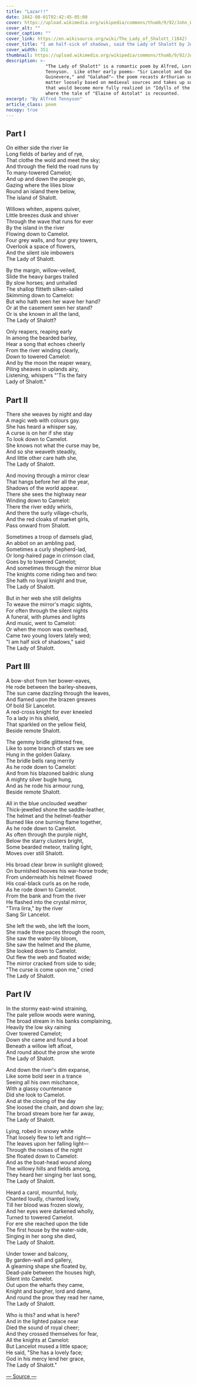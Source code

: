 ```yaml
---
title: "Lazar!!"
date: 1842-08-01T02:42:45-05:00
cover: https://upload.wikimedia.org/wikipedia/commons/thumb/9/92/John_William_Waterhouse_-_I_am_half-sick_of_shadows%2C_said_the_lady_of_shalott.JPG/351px-John_William_Waterhouse_-_I_am_half-sick_of_shadows%2C_said_the_lady_of_shalott.JPG
cover_alt: ""
cover_caption: ""
cover_link: https://en.wikisource.org/wiki/The_Lady_of_Shalott_(1842)
cover_title: "I am half-sick of shadows, said the Lady of Shalott by John William Waterhouse, 1916."
cover_width: 351
thumbnail: https://upload.wikimedia.org/wikipedia/commons/thumb/9/92/John_William_Waterhouse_-_I_am_half-sick_of_shadows%2C_said_the_lady_of_shalott.JPG/176px-John_William_Waterhouse_-_I_am_half-sick_of_shadows%2C_said_the_lady_of_shalott.JPG
description: >-
               "The Lady of Shalott" is a romantic poem by Alfred, Lord
               Tennyson.  Like other early poems— "Sir Lancelot and Queen
               Guinevere," and "Galahad"— the poem recasts Arthurian subject
               matter loosely based on medieval sources and takes up some themes
               that would become more fully realized in "Idylls of the King"
               where the tale of "Elaine of Astolat" is recounted.
excerpt: "By Alfred Tennyson"
article_class: poem
nocopy: true
---
```


## Part I

On either side the river lie  
Long fields of barley and of rye,  
That clothe the wold and meet the sky;  
And through the field the road runs by  
To many-towered Camelot;  
And up and down the people go,  
Gazing where the lilies blow  
Round an island there below,  
The island of Shalott.  

Willows whiten, aspens quiver,  
Little breezes dusk and shiver  
Through the wave that runs for ever  
By the island in the river  
Flowing down to Camelot.  
Four grey walls, and four grey towers,  
Overlook a space of flowers,  
And the silent isle imbowers  
The Lady of Shalott.  

By the margin, willow-veiled,  
Slide the heavy barges trailed  
By slow horses; and unhailed  
The shallop flitteth silken-sailed  
Skimming down to Camelot:  
But who hath seen her wave her hand?  
Or at the casement seen her stand?  
Or is she known in all the land,  
The Lady of Shalott?  

Only reapers, reaping early  
In among the bearded barley,  
Hear a song that echoes cheerly  
From the river winding clearly,  
Down to towered Camelot:  
And by the moon the reaper weary,  
Piling sheaves in uplands airy,  
Listening, whispers "'Tis the fairy  
Lady of Shalott."  

## Part II

There she weaves by night and day  
A magic web with colours gay.  
She has heard a whisper say,  
A curse is on her if she stay  
To look down to Camelot.  
She knows not what the curse may be,  
And so she weaveth steadily,  
And little other care hath she,  
The Lady of Shalott.  

And moving through a mirror clear  
That hangs before her all the year,  
Shadows of the world appear.  
There she sees the highway near  
Winding down to Camelot:  
There the river eddy whirls,  
And there the surly village-churls,  
And the red cloaks of market girls,  
Pass onward from Shalott.  

Sometimes a troop of damsels glad,  
An abbot on an ambling pad,  
Sometimes a curly shepherd-lad,  
Or long-haired page in crimson clad,  
Goes by to towered Camelot;  
And sometimes through the mirror blue  
The knights come riding two and two:  
She hath no loyal knight and true,  
The Lady of Shalott.  

But in her web she still delights  
To weave the mirror's magic sights,  
For often through the silent nights  
A funeral, with plumes and lights  
And music, went to Camelot:  
Or when the moon was overhead,  
Came two young lovers lately wed;  
"I am half sick of shadows," said  
The Lady of Shalott.  

## Part III

A bow-shot from her bower-eaves,  
He rode between the barley-sheaves,  
The sun came dazzling through the leaves,  
And flamed upon the brazen greaves  
Of bold Sir Lancelot.  
A red-cross knight for ever kneeled  
To a lady in his shield,  
That sparkled on the yellow field,  
Beside remote Shalott.  

The gemmy bridle glittered free,  
Like to some branch of stars we see  
Hung in the golden Galaxy.  
The bridle bells rang merrily  
As he rode down to Camelot:  
And from his blazoned baldric slung  
A mighty silver bugle hung,  
And as he rode his armour rung,  
Beside remote Shalott.  

All in the blue unclouded weather  
Thick-jewelled shone the saddle-leather,  
The helmet and the helmet-feather  
Burned like one burning flame together,  
As he rode down to Camelot.  
As often through the purple night,  
Below the starry clusters bright,  
Some bearded meteor, trailing light,  
Moves over still Shalott.  

His broad clear brow in sunlight glowed;  
On burnished hooves his war-horse trode;  
From underneath his helmet flowed  
His coal-black curls as on he rode,  
As he rode down to Camelot.  
From the bank and from the river  
He flashed into the crystal mirror,  
"Tirra lirra," by the river  
Sang Sir Lancelot.  

She left the web, she left the loom,  
She made three paces through the room,  
She saw the water-lily bloom,  
She saw the helmet and the plume,  
She looked down to Camelot.  
Out flew the web and floated wide;  
The mirror cracked from side to side;  
"The curse is come upon me," cried  
The Lady of Shalott.  

## Part IV

In the stormy east-wind straining,  
The pale yellow woods were waning,  
The broad stream in his banks complaining,  
Heavily the low sky raining  
Over towered Camelot;  
Down she came and found a boat  
Beneath a willow left afloat,  
And round about the prow she wrote  
The Lady of Shalott.  

And down the river's dim expanse,  
Like some bold seer in a trance  
Seeing all his own mischance,  
With a glassy countenance  
Did she look to Camelot.  
And at the closing of the day  
She loosed the chain, and down she lay;  
The broad stream bore her far away,  
The Lady of Shalott.  

Lying, robed in snowy white  
That loosely flew to left and right—  
The leaves upon her falling light—  
Through the noises of the night  
She floated down to Camelot:  
And as the boat-head wound along  
The willowy hills and fields among,  
They heard her singing her last song,  
The Lady of Shalott.  

Heard a carol, mournful, holy,  
Chanted loudly, chanted lowly,  
Till her blood was frozen slowly,  
And her eyes were darkened wholly,  
Turned to towered Camelot.  
For ere she reached upon the tide  
The first house by the water-side,  
Singing in her song she died,  
The Lady of Shalott.  

Under tower and balcony,  
By garden-wall and gallery,  
A gleaming shape she floated by,  
Dead-pale between the houses high,  
Silent into Camelot.  
Out upon the wharfs they came,  
Knight and burgher, lord and dame,  
And round the prow they read her name,  
The Lady of Shalott.  

Who is this? and what is here?  
And in the lighted palace near  
Died the sound of royal cheer;  
And they crossed themselves for fear,  
All the knights at Camelot:  
But Lancelot mused a little space;  
He said, "She has a lovely face;  
God in his mercy lend her grace,  
The Lady of Shalott."  

[― Source ―](https://en.wikisource.org/wiki/The_Lady_of_Shalott_(1842))
